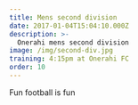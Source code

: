 ```yaml
---
title: Mens second division
date: 2017-01-04T15:04:10.000Z
description: >-
  Onerahi mens second division
image: /img/second-div.jpg
training: 4:15pm at Onerahi FC
order: 10
---
```


Fun football is fun